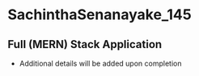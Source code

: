 # SachinthaSenanayake_145
## Full (MERN) Stack Application

- Additional details will be added upon completion